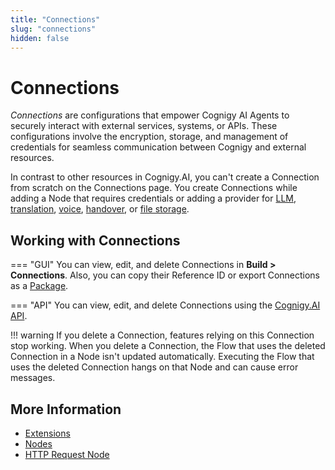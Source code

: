 ```yaml
---
title: "Connections"
slug: "connections"
hidden: false
---
```


# Connections

_Connections_ are configurations that empower Cognigy AI Agents to securely interact with external services, systems, or APIs. These configurations involve the encryption, storage, and management of credentials for seamless communication between Cognigy and external resources.

In contrast to other resources in Cognigy.AI, you can't create a Connection from scratch on the Connections page. You create Connections while adding a Node that requires credentials or adding a provider for [LLM](../empower/llms/providers/all-providers.md), [translation](translation-and-localization/auto-translation.md), [voice](../test/voice-preview.md), [handover](../escalate/handovers.md), or [file storage](../deploy/endpoints/file-storage.md).

## Working with Connections

=== "GUI"
    You can view, edit, and delete Connections in **Build > Connections**. Also, you can copy their Reference ID or export Connections as a [Package](packages.md).

=== "API"
    You can view, edit, and delete Connections using the [Cognigy.AI API](https://api-trial.cognigy.ai/openapi#get-/v2.0/connections).

!!! warning
    If you delete a Connection, features relying on this Connection stop working. When you delete a Connection, the Flow that uses the deleted Connection in a Node isn't updated automatically. Executing the Flow that uses the deleted Connection hangs on that Node and can cause error messages.

## More Information

- [Extensions](extensions.md)
- [Nodes](nodes/overview.md)
- [HTTP Request Node](node-reference/service/http-request.md)